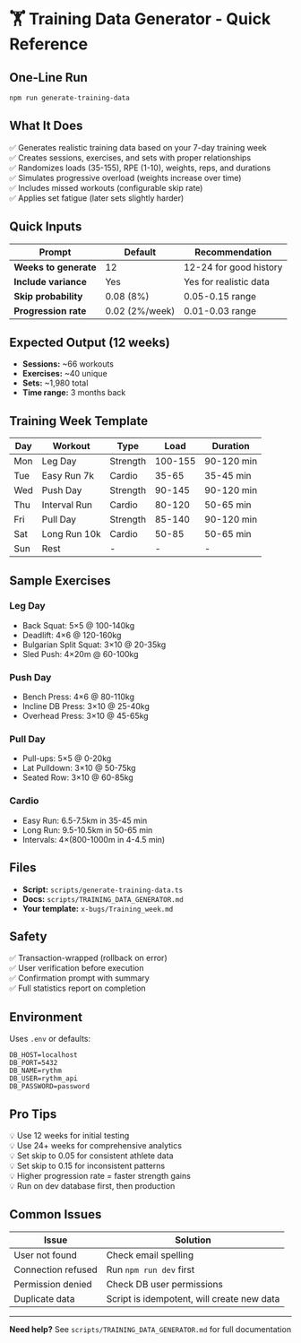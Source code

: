 # 🏋️ Training Data Generator - Quick Reference

## One-Line Run
```bash
npm run generate-training-data
```

## What It Does
✅ Generates realistic training data based on your 7-day training week  
✅ Creates sessions, exercises, and sets with proper relationships  
✅ Randomizes loads (35-155), RPE (1-10), weights, reps, and durations  
✅ Simulates progressive overload (weights increase over time)  
✅ Includes missed workouts (configurable skip rate)  
✅ Applies set fatigue (later sets slightly harder)  

## Quick Inputs
| Prompt | Default | Recommendation |
|--------|---------|----------------|
| **Weeks to generate** | 12 | 12-24 for good history |
| **Include variance** | Yes | Yes for realistic data |
| **Skip probability** | 0.08 (8%) | 0.05-0.15 range |
| **Progression rate** | 0.02 (2%/week) | 0.01-0.03 range |

## Expected Output (12 weeks)
- **Sessions:** ~66 workouts
- **Exercises:** ~40 unique
- **Sets:** ~1,980 total
- **Time range:** 3 months back

## Training Week Template
| Day | Workout | Type | Load | Duration |
|-----|---------|------|------|----------|
| Mon | Leg Day | Strength | 100-155 | 90-120 min |
| Tue | Easy Run 7k | Cardio | 35-65 | 35-45 min |
| Wed | Push Day | Strength | 90-145 | 90-120 min |
| Thu | Interval Run | Cardio | 80-120 | 50-65 min |
| Fri | Pull Day | Strength | 85-140 | 90-120 min |
| Sat | Long Run 10k | Cardio | 50-85 | 50-65 min |
| Sun | Rest | - | - | - |

## Sample Exercises

### Leg Day
- Back Squat: 5×5 @ 100-140kg
- Deadlift: 4×6 @ 120-160kg
- Bulgarian Split Squat: 3×10 @ 20-35kg
- Sled Push: 4×20m @ 60-100kg

### Push Day
- Bench Press: 4×6 @ 80-110kg
- Incline DB Press: 3×10 @ 25-40kg
- Overhead Press: 3×10 @ 45-65kg

### Pull Day
- Pull-ups: 5×5 @ 0-20kg
- Lat Pulldown: 3×10 @ 50-75kg
- Seated Row: 3×10 @ 60-85kg

### Cardio
- Easy Run: 6.5-7.5km in 35-45 min
- Long Run: 9.5-10.5km in 50-65 min
- Intervals: 4×(800-1000m in 4-4.5 min)

## Files
- **Script:** `scripts/generate-training-data.ts`
- **Docs:** `scripts/TRAINING_DATA_GENERATOR.md`
- **Your template:** `x-bugs/Training_week.md`

## Safety
✅ Transaction-wrapped (rollback on error)  
✅ User verification before execution  
✅ Confirmation prompt with summary  
✅ Full statistics report on completion  

## Environment
Uses `.env` or defaults:
```
DB_HOST=localhost
DB_PORT=5432
DB_NAME=rythm
DB_USER=rythm_api
DB_PASSWORD=password
```

## Pro Tips
💡 Use 12 weeks for initial testing  
💡 Use 24+ weeks for comprehensive analytics  
💡 Set skip to 0.05 for consistent athlete data  
💡 Set skip to 0.15 for inconsistent patterns  
💡 Higher progression rate = faster strength gains  
💡 Run on dev database first, then production  

## Common Issues
| Issue | Solution |
|-------|----------|
| User not found | Check email spelling |
| Connection refused | Run `npm run dev` first |
| Permission denied | Check DB user permissions |
| Duplicate data | Script is idempotent, will create new data |

---
**Need help?** See `scripts/TRAINING_DATA_GENERATOR.md` for full documentation

